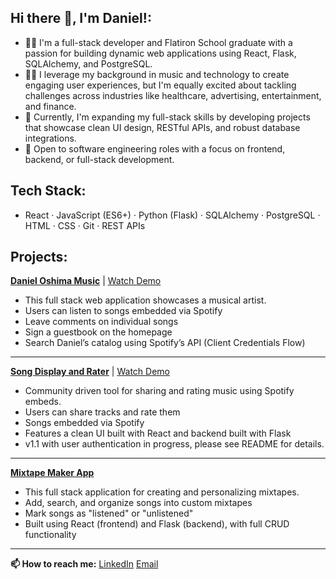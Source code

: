 ## Hi there 👋, I'm Daniel!:


- 👨‍🎓 I'm a full-stack developer and Flatiron School graduate with a passion for building dynamic web applications using React, Flask, SQLAlchemy, and PostgreSQL.
- 👨‍💻 I leverage my background in music and technology to create engaging user experiences, but I'm equally excited about tackling challenges across industries like healthcare, advertising, entertainment, and finance.
- 🔭 Currently, I'm expanding my full-stack skills by developing projects that showcase clean UI design, RESTful APIs, and robust database integrations.
- 💼 Open to software engineering roles with a focus on frontend, backend, or full-stack development.

## Tech Stack:
- React · JavaScript (ES6+) · Python (Flask) · SQLAlchemy · PostgreSQL · HTML · CSS · Git · REST APIs

## Projects: 

**[Daniel Oshima Music](https://github.com/doshima2024/Daniel-Oshima-Website-Capstone)** | [Watch Demo](https://www.loom.com/share/3e742aed1d634e20b2aacc3b91a367c4?sid=5600191c-9671-4f2e-bf6f-a168d411cbde)
- This full stack web application showcases a musical artist.
- Users can listen to songs embedded via Spotify
- Leave comments on individual songs
- Sign a guestbook on the homepage
- Search Daniel’s catalog using Spotify’s API (Client Credentials Flow)

---
  
**[Song Display and Rater](https://github.com/doshima2024/songdisplay)** | [Watch Demo](https://www.loom.com/share/d838cd201da9476288ae2263415edb1b)
- Community driven tool for sharing and rating music using Spotify embeds.
- Users can share tracks and rate them
- Songs embedded via Spotify
- Features a clean UI built with React and backend built with Flask
- v1.1 with user authentication in progress, please see README for details.

---

**[Mixtape Maker App](https://github.com/Bijorgo/mixtape-maker)**
- This full stack application for creating and personalizing mixtapes.
- Add, search, and organize songs into custom mixtapes
- Mark songs as "listened" or "unlistened"
- Built using React (frontend) and Flask (backend), with full CRUD functionality

---

**📫 How to reach me:**
      [LinkedIn](https://www.linkedin.com/in/daniel-oshima/)
      [Email](mailto:doshima2013@gmail.com)


      

